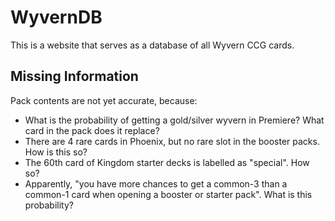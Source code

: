 # WyvernDB

This is a website that serves as a database of all Wyvern CCG cards.

## Missing Information

Pack contents are not yet accurate, because:

- What is the probability of getting a gold/silver wyvern in Premiere? What card in the pack does it replace?
- There are 4 rare cards in Phoenix, but no rare slot in the booster packs. How is this so?
- The 60th card of Kingdom starter decks is labelled as "special". How so?
- Apparently, "you have more chances to get a common-3 than a common-1 card when opening a booster or starter pack". What is this probability?
